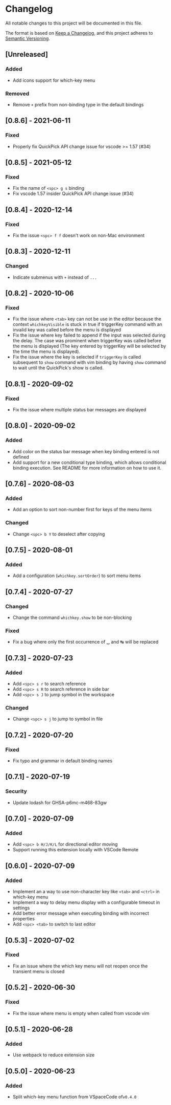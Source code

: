 # Changelog

All notable changes to this project will be documented in this file.

The format is based on [Keep a Changelog](https://keepachangelog.com/en/1.0.0/),
and this project adheres to [Semantic Versioning](https://semver.org/spec/v2.0.0.html).

## [Unreleased]

### Added

- Add icons support for which-key menu
### Removed

- Remove `+` prefix from non-binding type in the default bindings

## [0.8.6] - 2021-06-11

### Fixed

- Properly fix QuickPick API change issue for vscode >= 1.57 (#34)

## [0.8.5] - 2021-05-12

### Fixed

- Fix the name of `<spc> g s` binding
- Fix vscode 1.57 insider QuickPick API change issue (#34)

## [0.8.4] - 2020-12-14

### Fixed

- Fix the issue `<spc> f f` doesn't work on non-Mac environment

## [0.8.3] - 2020-12-11

### Changed

- Indicate submenus with `+` instead of `...`

## [0.8.2] - 2020-10-06

### Fixed

- Fix the issue where `<tab>` key can not be use in the editor because the context `whichkeyVisible` is stuck in true if triggerKey command with an invalid key was called before the menu is displayed
- Fix the issue where key failed to append if the input was selected during the delay. The case was prominent when triggerKey was called before the menu is displayed (The key entered by triggerKey will be selected by the time the menu is displayed).
- Fix the issue where the key is selected if `triggerKey` is called subsequent to `show` command with vim binding by having `show` command to wait until the QuickPick's show is called.

## [0.8.1] - 2020-09-02

### Fixed

- Fix the issue where multiple status bar messages are displayed

## [0.8.0] - 2020-09-02

### Added

- Add color on the status bar message when key binding entered is not defined
- Add support for a new conditional type binding, which allows conditional binding execution. See README for more information on how to use it.

## [0.7.6] - 2020-08-03

### Added

- Add an option to sort non-number first for keys of the menu items

### Changed

- Change `<spc> b Y` to deselect after copying

## [0.7.5] - 2020-08-01

### Added

- Add a configuration (`whichkey.sortOrder`) to sort menu items

## [0.7.4] - 2020-07-27

### Changed

- Change the command `whichkey.show` to be non-blocking

### Fixed

- Fix a bug where only the first occurrence of ␣ and ↹ will be replaced

## [0.7.3] - 2020-07-23

### Added

- Add `<spc> s r` to search reference
- Add `<spc> s R` to search reference in side bar
- Add `<spc> s J` to jump symbol in the workspace

### Changed

- Change `<spc> s j` to jump to symbol in file

## [0.7.2] - 2020-07-20

### Fixed

- Fix typo and grammar in default binding names

## [0.7.1] - 2020-07-19

### Security

- Update lodash for GHSA-p6mc-m468-83gw

## [0.7.0] - 2020-07-09

### Added

- Add `<spc> b H/J/K/L` for directional editor moving
- Support running this extension locally with VSCode Remote

## [0.6.0] - 2020-07-09

### Added

- Implement an a way to use non-character key like `<tab>` and `<ctrl>` in which-key menu
- Implement a way to delay menu display with a configurable timeout in settings
- Add better error message when executing binding with incorrect properties
- Add `<spc> <tab>` to switch to last editor

## [0.5.3] - 2020-07-02

### Fixed

- Fix an issue where the which key menu will not reopen once the transient menu is closed

## [0.5.2] - 2020-06-30

### Fixed

- Fix the issue where menu is empty when called from vscode vim

## [0.5.1] - 2020-06-28

### Added

- Use webpack to reduce extension size

## [0.5.0] - 2020-06-23

### Added

- Split which-key menu function from VSpaceCode of`v0.4.0`
